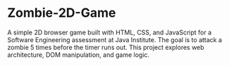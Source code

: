 # Zombie-2D-Game
A simple 2D browser game built with HTML, CSS, and JavaScript for a Software Engineering assessment at Java Institute. The goal is to attack a zombie 5 times before the timer runs out. This project explores web architecture, DOM manipulation, and game logic.
